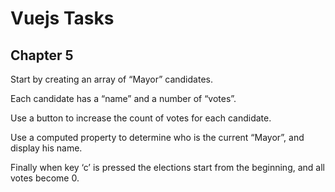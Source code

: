 # Vuejs Tasks

## Chapter 5 

Start by creating an array of “Mayor” candidates.

Each candidate has a “name” and a number of “votes”. 

Use a button to increase the count of votes for each candidate. 

Use a computed property to determine who is the current “Mayor”, and display his name.

Finally when key ‘c’ is pressed the elections start from the beginning, and all votes become 0.